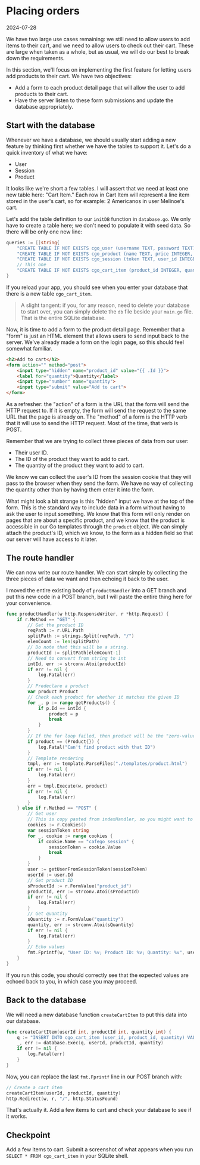 # Placing orders

2024-07-28

We have two large use cases remaining: we still need to allow users to add items to their cart, and we need to allow users to check out their cart. These are large when taken as a whole, but as usual, we will do our best to break down the requirements.

In this section, we'll focus on implementing the first feature for letting users add products to their cart. We have two objectives:

- Add a form to each product detail page that will allow the user to add products to their cart.
- Have the server listen to these form submissions and update the database appropriately.

## Start with the database

Whenever we have a database, we should usually start adding a new feature by thinking first whether we have the tables to support it. Let's do a quick inventory of what we have:

- User
- Session
- Product

It looks like we're short a few tables. I will assert that we need at least one new table here: "Cart Item." Each row in Cart Item will represent a line item stored in the user's cart, so for example: 2 Americanos in user Melinoe's cart.

Let's add the table definition to our `initDB` function in `database.go`. We only have to create a table here; we don't need to populate it with seed data. So there will be only one new line:

```go
queries := []string{
    "CREATE TABLE IF NOT EXISTS cgo_user (username TEXT, password TEXT)",
    "CREATE TABLE IF NOT EXISTS cgo_product (name TEXT, price INTEGER, description TEXT)",
    "CREATE TABLE IF NOT EXISTS cgo_session (token TEXT, user_id INTEGER)",
    // This one
    "CREATE TABLE IF NOT EXISTS cgo_cart_item (product_id INTEGER, quantity INTEGER, user_id INTEGER)",
}
```

If you reload your app, you should see when you enter your database that there is a new table `cgo_cart_item`.

> A slight tangent: if you, for any reason, need to delete your database to start over, you can simply delete the `db` file beside your `main.go` file. That is the entire SQLite database.

Now, it is time to add a form to the product detail page. Remember that a "form" is just an HTML element that allows users to send input back to the server. We've already made a form on the login page, so this should feel somewhat familiar.

```html
<h2>Add to cart</h2>
<form action="" method="post">
    <input type="hidden" name="product_id" value="{{ .Id }}">
    <label for="quantity">Quantity</label>
    <input type="number" name="quantity">
    <input type="submit" value="Add to cart">
</form>
```

As a refresher: the "action" of a form is the URL that the form will send the HTTP request to. If it is empty, the form will send the request to the same URL that the page is already on. The "method" of a form is the HTTP verb that it will use to send the HTTP request. Most of the time, that verb is POST.

Remember that we are trying to collect three pieces of data from our user:

- Their user ID.
- The ID of the product they want to add to cart.
- The quantity of the product they want to add to cart.

We know we can collect the user's ID from the session cookie that they will pass to the browser when they send the form. We have no way of collecting the quantity other than by having them enter it into the form.

What might look a bit strange is this "hidden" input we have at the top of the form. This is the standard way to include data in a form without having to ask the user to input something. We know that this form will only render on pages that are about a specific product, and we know that the product is accessible in our Go templates through the `product` object. We can simply attach the product's ID, which we know, to the form as a hidden field so that our server will have access to it later.

## The route handler

We can now write our route handler. We can start simple by collecting the three pieces of data we want and then echoing it back to the user.

I moved the entire existing body of `productHandler` into a GET branch and put this new code in a POST branch, but I will paste the entire thing here for your convenience.

```go
func productHandler(w http.ResponseWriter, r *http.Request) {
	if r.Method == "GET" {
		// Get the product ID
		reqPath := r.URL.Path
		splitPath := strings.Split(reqPath, "/")
		elemCount := len(splitPath)
		// Do note that this will be a string.
		productId := splitPath[elemCount-1]
		// Need to convert from string to int
		intId, err := strconv.Atoi(productId)
		if err != nil {
			log.Fatal(err)
		}
		// Predeclare a product
		var product Product
		// Check each product for whether it matches the given ID
		for _, p := range getProducts() {
			if p.Id == intId {
				product = p
				break
			}
		}
		// If the for loop failed, then product will be the "zero-value" of the Product struct
		if product == (Product{}) {
			log.Fatal("Can't find product with that ID")
		}
		// Template rendering
		tmpl, err := template.ParseFiles("./templates/product.html")
		if err != nil {
			log.Fatal(err)
		}
		err = tmpl.Execute(w, product)
		if err != nil {
			log.Fatal(err)
		}
	} else if r.Method == "POST" {
		// Get user
		// This is copy pasted from indexHandler, so you might want to consider extracting this into its own function. I will keep this as is.
		cookies := r.Cookies()
		var sessionToken string
		for _, cookie := range cookies {
			if cookie.Name == "cafego_session" {
				sessionToken = cookie.Value
				break
			}
		}
		user := getUserFromSessionToken(sessionToken)
		userId := user.Id
		// Get product ID
		sProductId := r.FormValue("product_id")
		productId, err := strconv.Atoi(sProductId)
		if err != nil {
			log.Fatal(err)
		}
		// Get quantity
		sQuantity := r.FormValue("quantity")
		quantity, err := strconv.Atoi(sQuantity)
		if err != nil {
			log.Fatal(err)
		}
		// Echo values
		fmt.Fprintf(w, "User ID: %v; Product ID: %v; Quantity: %v", userId, productId, quantity)
	}
}
```

If you run this code, you should correctly see that the expected values are echoed back to you, in which case you may proceed.

## Back to the database

We will need a new database function `createCartItem` to put this data into our database.

```go
func createCartItem(userId int, productId int, quantity int) {
	q := "INSERT INTO cgo_cart_item (user_id, product_id, quantity) VALUES (?, ?, ?)"
	_, err := database.Exec(q, userId, productId, quantity)
	if err != nil {
		log.Fatal(err)
	}
}
```

Now, you can replace the last `fmt.Fprintf` line in our POST branch with:

```go
// Create a cart item
createCartItem(userId, productId, quantity)
http.Redirect(w, r, "/", http.StatusFound)
```

That's actually it. Add a few items to cart and check your database to see if it works.

## Checkpoint

Add a few items to cart. Submit a screenshot of what appears when you run `SELECT * FROM cgo_cart_item` in your SQLite shell.
